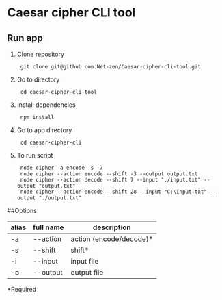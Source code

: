 # Caesar cipher CLI tool

## Run app

1. Clone repository

        git clone git@github.com:Net-zen/Caesar-cipher-cli-tool.git
        
2. Go to directory

        cd caesar-cipher-cli-tool

3. Install dependencies

        npm install
        
4. Go to app directory

        cd caesar-cipher-cli

5. To run script

        node cipher -a encode -s -7 
        node cipher --action encode --shift -3 --output output.txt
        node cipher --action decode --shift 7 --input "./input.txt" --output "output.txt"
        node cipher --action encode --shift 28 --input "C:\input.txt" --output "./output.txt"

##Options

|  alias | full name  |       description       |
| -------| ---------- | ----------------------- |
| -a     | --action   | action (encode/decode)*|
| -s     | --shift    | shift*                 |
| -i     | --input    | input file           |
| -o     | --output   | output file          |


*Required
